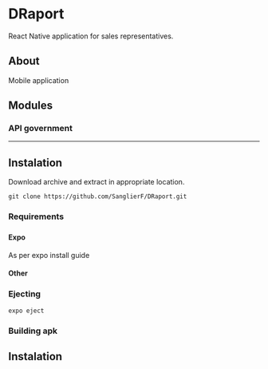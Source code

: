 # DRaport

React Native application for sales representatives.

## About

Mobile application

## Modules

### API government

---

## Instalation

Download archive and extract in appropriate location.

```
git clone https://github.com/SanglierF/DRaport.git
```

### Requirements

###

#### Expo

As per expo install guide

#### Other

### Ejecting

```
expo eject
```

### Building apk

## Instalation
